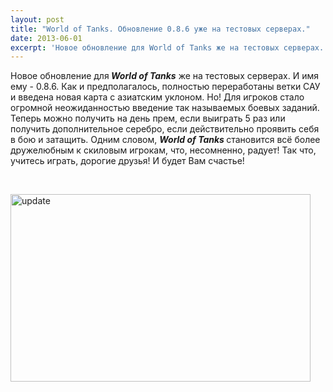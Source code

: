 ```yaml
---
layout: post
title: "World of Tanks. Обновление 0.8.6 уже на тестовых серверах."
date: 2013-06-01
excerpt: 'Новое обновление для World of Tanks же на тестовых серверах. И имя ему - 0.8.6. Как и предполагалось, полностью переработаны ветки САУ и введена новая карта с азиатским уклоном. Но! Для игроков стало огромной неожиданностью введение...'
---
```


Новое обновление для<em><strong> World of Tanks</strong></em> же на тестовых серверах. И имя ему - 0.8.6. Как и предполагалось, полностью переработаны ветки САУ и введена новая карта с азиатским уклоном. Но! Для игроков стало огромной неожиданностью введение так называемых боевых заданий. Теперь можно получить на день прем, если выиграть 5 раз или получить дополнительное серебро, если действительно проявить себя в бою и затащить. Одним словом, <strong><em>World of Tanks</em> </strong>становится всё более дружелюбным к скиловым игрокам, что, несомненно, радует! Так что, учитесь играть, дорогие друзья! И будет Вам счастье!

&nbsp;

<a href="http://gamersoul.ru/wp-content/uploads/2013/02/update.jpg"><img class="size-full wp-image-1243 aligncenter" alt="update" src="http://gamersoul.ru/wp-content/uploads/2013/02/update.jpg" width="480" height="300" /></a>